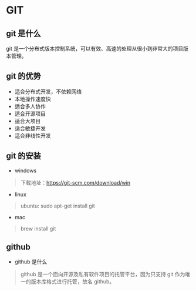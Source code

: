 # GIT
## git 是什么
git 是一个分布式版本控制系统，可以有效、高速的处理从很小到非常大的项目版本管理。
## git 的优势
- 适合分布式开发，不依赖网络
- 本地操作速度快
- 适合多人协作
- 适合开源项目
- 适合大项目
- 适合敏捷开发
- 适合非线性开发

## git 的安装
- windows
> 下载地址：https://git-scm.com/download/win
- linux
> ubuntu: sudo apt-get install git
- mac
> brew install git
## github
- github 是什么
> github 是一个面向开源及私有软件项目的托管平台，因为只支持 git 作为唯一的版本库格式进行托管，故名 github。
### 







